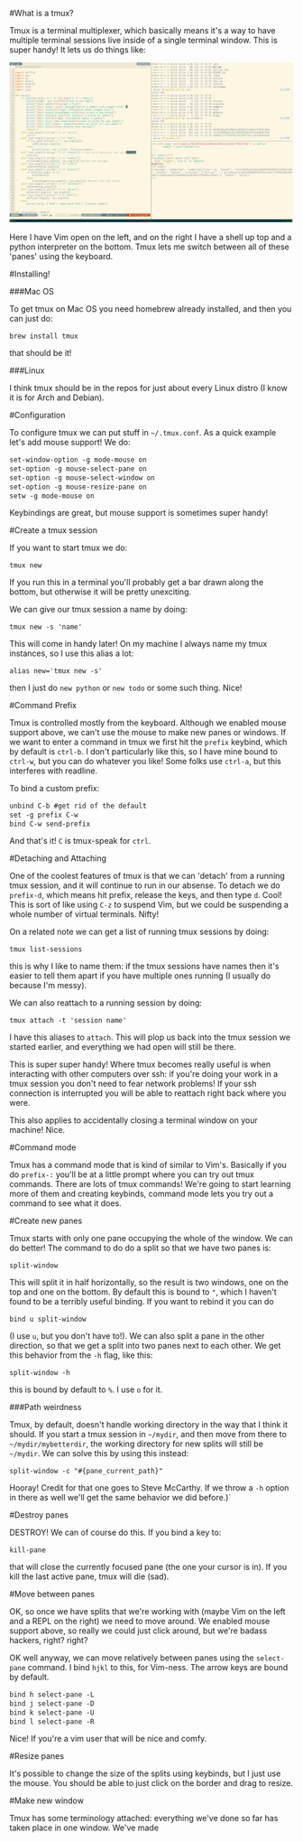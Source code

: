 #What is a tmux?

Tmux is a terminal multiplexer, which basically means it's a way to have
multiple terminal sessions live inside of a single terminal window. This is
super handy! It lets us do things like:

![](example.png)

Here I have Vim open on the left, and on the right I have a shell up top
and a python interpreter on the bottom. Tmux lets me switch between all of
these 'panes' using the keyboard.

#Installing!

###Mac OS

To get tmux on Mac OS you need homebrew already installed, and then you
can just do:

    brew install tmux

that should be it!

###Linux

I think tmux should be in the repos for just about every Linux distro (I
know it is for Arch and Debian).

#Configuration

To configure tmux we can put stuff in `~/.tmux.conf`. As a quick example
let's add mouse support! We do:

    set-window-option -g mode-mouse on
    set-option -g mouse-select-pane on
    set-option -g mouse-select-window on
    set-option -g mouse-resize-pane on
    setw -g mode-mouse on

Keybindings are great, but mouse support is sometimes super handy!

#Create a tmux session

If you want to start tmux we do:

    tmux new

If you run this in a terminal you'll probably get a bar drawn along the
bottom, but otherwise it will be pretty unexciting.

We can give our tmux session a name by doing:

    tmux new -s 'name'

This will come in handy later! On my machine I always name my tmux
instances, so I use this alias a lot:

    alias new='tmux new -s'

then I just do `new python` or `new todo` or some such thing. Nice!

#Command Prefix

Tmux is controlled mostly from the keyboard. Although we enabled mouse
support above, we can't use the mouse to make new panes or windows. If we
want to enter a command in tmux we first hit the `prefix` keybind, which
by default is `ctrl-b`. I don't particularly like this, so I have mine
bound to `ctrl-w`, but you can do whatever you like! Some folks use
`ctrl-a`, but this interferes with readline.

To bind a custom prefix:

    unbind C-b #get rid of the default
    set -g prefix C-w
    bind C-w send-prefix

And that's it! `C` is tmux-speak for `ctrl`.

#Detaching and Attaching

One of the coolest features of tmux is that we can 'detach' from a running
tmux session, and it will continue to run in our absense. To detach we do
`prefix-d`, which means hit prefix, release the keys, and then type
`d`. Cool! This is sort of like using `C-z` to suspend Vim, but we
could be suspending a whole number of virtual terminals. Nifty!

On a related note we can get a list of running tmux sessions by doing:

    tmux list-sessions

this is why I like to name them: if the tmux sessions have names then it's
easier to tell them apart if you have multiple ones running (I usually do
because I'm messy).

We can also reattach to a running session by doing:

    tmux attach -t 'session name'

I have this aliases to `attach`. This will plop us back into the tmux
session we started earlier, and everything we had open will still be
there.

This is super super handy! Where tmux becomes really useful is when
interacting with other computers over ssh: if you're doing your work in
a tmux session you don't need to fear network problems! If your ssh
connection is interrupted you will be able to reattach right back where
you were.

This also applies to accidentally closing a terminal window on your
machine! Nice.

#Command mode

Tmux has a command mode that is kind of similar to Vim's. Basically if you
do `prefix-:` you'll be at a little prompt where you can try out tmux
commands. There are lots of tmux commands! We're going to start learning
more of them and creating keybinds, command mode lets you try out
a command to see what it does.

#Create new panes

Tmux starts with only one pane occupying the whole of the window. We can do
better! The command to do do a split so that we have two panes is:

    split-window

This will split it in half horizontally, so the result is two windows, one on
the top and one on the bottom. By default this is bound to `"`, which I haven't
found to be a terribly useful binding. If you want to rebind it you can do

    bind u split-window

(I use `u`, but you don't have to!). We can also split a pane in the other
direction, so that we get a split into two panes next to each other. We get
this behavior from the `-h` flag, like this:

    split-window -h

this is bound by default to `%`. I use `o` for it.

###Path weirdness

Tmux, by default, doesn't handle working directory in the way that I think it
should. If you start a tmux session in `~/mydir`, and then move from there to
`~/mydir/mybetterdir`, the working directory for new splits will still be
`~/mydir`. We can solve this by using this instead:

    split-window -c "#{pane_current_path}"

Hooray! Credit for that one goes to Steve McCarthy. If we throw a `-h` option
in there as well we'll get the same behavior we did before.)`

#Destroy panes

DESTROY! We can of course do this. If you bind a key to:

    kill-pane

that will close the currently focused pane (the one your cursor is in). If
you kill the last active pane, tmux will die (sad).

#Move between panes

OK, so once we have splits that we're working with (maybe Vim on the left
and a REPL on the right) we need to move around. We enabled mouse support
above, so really we could just click around, but we're badass hackers,
right? right?

OK well anyway, we can move relatively between panes using the
`select-pane` command. I bind `hjkl` to this, for Vim-ness. The arrow keys
are bound by default.

    bind h select-pane -L
    bind j select-pane -D
    bind k select-pane -U
    bind l select-pane -R

Nice! If you're a vim user that will be nice and comfy.

#Resize panes

It's possible to change the size of the splits using keybinds, but I just
use the mouse. You should be able to just click on the border and drag to
resize.

#Make new window

Tmux has some terminology attached: everything we've done so far has taken
place in one window. We've made 
